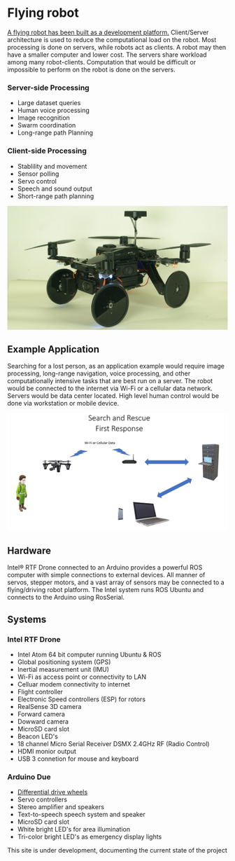 # Flying robot

[A flying robot has been built as a development platform.](https://github.com/PhilippeDoucette/Intel-RTF-Drone-with-servo-control/wiki)  Client/Server architecture is used to reduce the computational load on the robot.  Most processing is done on servers, while robots act as clients.  A robot may then have a smaller computer and lower cost. The servers share workload among many robot-clients. Computation that would be difficult or impossible to perform on the robot is done on the servers.  
### Server-side Processing
  * Large dataset queries
  * Human voice processing
  * Image recognition
  * Swarm coordination
  * Long-range path Planning
  
### Client-side Processing
  * Stablility and movement
  * Sensor polling
  * Servo control
  * Speech and sound output
  * Short-range path planning

![Quad Image](images//IMGP1502.JPG)

## Example Application
Searching for a lost person, as an application example would require image processing, long-range navigation, voice processing, and other computationally intensive tasks that are best run on a server.  The robot would be connected to the internet via Wi-Fi or a cellular data network.  Servers would be data center located. High level human control would be done via workstation or mobile device.

![Search and Rescue](images/Search_and_Rescue.jpg)

## Hardware

Intel® RTF Drone connected to an Arduino provides a powerful ROS computer with simple connections to external devices. All manner of servos, stepper motors, and a vast array of sensors may be connected to a flying/driving robot platform. The Intel system runs ROS Ubuntu and connects to the Arduino using RosSerial.

## Systems
### Intel RTF Drone
* Intel Atom 64 bit computer running Ubuntu & ROS
* Global positioning system (GPS)
* Inertial measurement unit (IMU) 
* Wi-Fi as access point or connectivity to LAN
* Celluar modem connectivity to internet
* Flight controller
* Electronic Speed controllers (ESP) for rotors
* RealSense 3D camera
* Forward camera
* Dowward camera
* MicroSD card slot
* Beacon LED's
* 18 channel Micro Serial Receiver DSMX 2.4GHz RF (Radio Control)
* HDMI monior output
* USB 3 connetion for mouse and keyboard
### Arduino Due
* [Differential drive wheels](https://github.com/PhilippeDoucette/Flying-Robot/wiki/Differential-drive-wheels)
* Servo controllers
* Stereo amplifier and speakers
* Text-to-speech speech system and speaker
* MicroSD card slot
* White bright LED's for area illumination
* Tri-color bright LED's as emergency display lights





This site is under development, documenting the current state of the project
